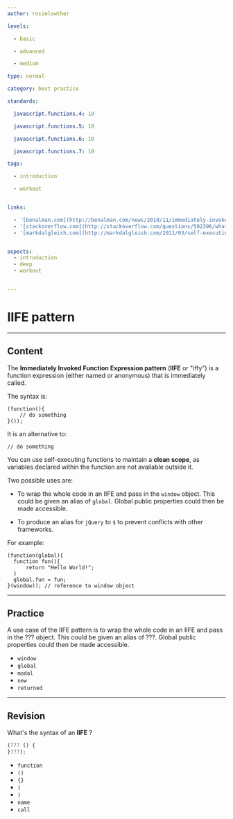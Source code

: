 ```yaml
---
author: rosielowther

levels:

  - basic

  - advanced

  - medium

type: normal

category: best practice

standards:

  javascript.functions.4: 10

  javascript.functions.5: 10

  javascript.functions.6: 10

  javascript.functions.7: 10

tags:

  - introduction

  - workout


links:

  - '[benalman.com](http://benalman.com/news/2010/11/immediately-invoked-function-expression/){website}'
  - '[stackoverflow.com](http://stackoverflow.com/questions/592396/what-is-the-purpose-of-a-self-executing-function-in-javascript){website}'
  - '[markdalgleish.com](http://markdalgleish.com/2011/03/self-executing-anonymous-functions/){website}'


aspects:
  - introduction
  - deep
  - workout


---
```


# IIFE pattern

---
## Content

The **Immediately Invoked Function Expression pattern** (**IIFE** or "iffy") is a function expression (either named or anonymous) that is immediately called. 

The syntax is:
```
(function(){
    // do something
}());
```
It is an alternative to:
```
// do something
```
You can use self-executing functions to maintain a **clean scope**, as variables declared within the function are not available outside it.

Two possible uses are:

* To wrap the whole code in an IIFE and pass in the `window` object. This could be given an alias of `global`. Global public properties could then be made accessible.

* To produce an alias for `jQuery` to `$` to prevent conflicts with other frameworks.

For example:

```
(function(global){
  function fun(){
      return "Hello World!";
  }
  global.fun = fun;
}(window)); // reference to window object
```

---
## Practice

A use case of the IIFE pattern is to wrap the whole code in an IIFE and pass in the ??? object. This could be given an alias of ???. Global public properties could then be made accessible.


* `window` 
* `global` 
* `modal` 
* `new` 
* `returned`

---
## Revision

What's the syntax of an **IIFE** ?

```javascript
(??? () {
}???);
```


* `function`
* `()`
* `{}`
* `(`
* `)`
* `name`
* `call`

 
